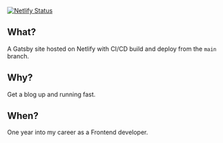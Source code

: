 [![Netlify Status](https://api.netlify.com/api/v1/badges/6d73b7fa-6272-4440-a19a-f864585710d6/deploy-status)](https://app.netlify.com/sites/tasaal/deploys)

## What? ##

A Gatsby site hosted on Netlify with CI/CD build and deploy from the `main` branch.

## Why? ##

Get a blog up and running fast.

## When? ##

One year into my career as a Frontend developer.


